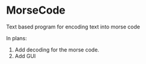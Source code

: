 # MorseCode
Text based program for encoding text into morse code

In plans:
  1) Add decoding for the morse code.
  2) Add GUI
